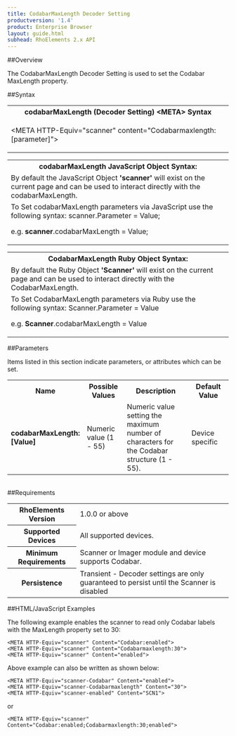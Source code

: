 ```yaml
---
title: CodabarMaxLength Decoder Setting
productversion: '1.4'
product: Enterprise Browser
layout: guide.html
subhead: RhoElements 2.x API
---
```


##Overview

The CodabarMaxLength Decoder Setting is used to set the Codabar MaxLength property.

##Syntax

<table class="re-table"><tr><th class="tableHeading">codabarMaxLength (Decoder Setting) &lt;META&gt; Syntax
</th></tr><tr><td class="clsSyntaxCells clsOddRow"><p>&lt;META HTTP-Equiv="scanner" content="Codabarmaxlength:[parameter]"&gt;</p></td></tr></table>
<table class="re-table"><tr><th class="tableHeading">codabarMaxLength JavaScript Object Syntax:</th></tr><tr><td class="clsSyntaxCells clsOddRow">
By default the JavaScript Object <b>'scanner'</b> will exist on the current page and can be used to interact directly with the codabarMaxLength.
</td></tr><tr><td class="clsSyntaxCells clsEvenRow">
To Set codabarMaxLength parameters via JavaScript use the following syntax: scanner.Parameter = Value;
<P />e.g. <b>scanner</b>.codabarMaxLength = Value;
</td></tr></table>
<table class="re-table"><tr><th class="tableHeading">CodabarMaxLength Ruby Object Syntax:</th></tr><tr><td class="clsSyntaxCells clsOddRow">
By default the Ruby Object <b>'Scanner'</b> will exist on the current page and can be used to interact directly with the CodabarMaxLength.
</td></tr><tr><td class="clsSyntaxCells clsEvenRow">
To Set CodabarMaxLength parameters via Ruby use the following syntax: Scanner.Parameter = Value
<P />e.g. <b>Scanner</b>.codabarMaxLength = Value
</td></tr></table>



##Parameters


Items listed in this section indicate parameters, or attributes which can be set.
<table class="re-table"><col width="20%" /><col width="20%" /><col width="38%" /><col width="22%" /><tr><th class="tableHeading">Name</th><th class="tableHeading">Possible Values</th><th class="tableHeading">Description</th><th class="tableHeading">Default Value</th></tr><tr><td class="clsSyntaxCells clsOddRow"><b>codabarMaxLength:[Value]
</b></td><td class="clsSyntaxCells clsOddRow">Numeric value (1 - 55)</td><td class="clsSyntaxCells clsOddRow">Numeric value setting the maximum number of characters for the Codabar structure (1 - 55).</td><td class="clsSyntaxCells clsOddRow">Device specific</td></tr></table>
<table class="re-table"><col width="78%" /><col width="8%" /><col width="1%" /><col width="5%" /><col width="1%" /><col width="5%" /><col width="2%" /></table>





##Requirements

<table class="re-table"><tr><th class="tableHeading">RhoElements Version</th><td class="clsSyntaxCell clsEvenRow">1.0.0 or above
</td></tr><tr><th class="tableHeading">Supported Devices</th><td class="clsSyntaxCell clsOddRow">All supported devices.</td></tr><tr><th class="tableHeading">Minimum Requirements</th><td class="clsSyntaxCell clsOddRow">Scanner or Imager module and device supports Codabar.</td></tr><tr><th class="tableHeading">Persistence</th><td class="clsSyntaxCell clsEvenRow">Transient - Decoder settings are only guaranteed to persist until the Scanner is disabled</td></tr></table>


##HTML/JavaScript Examples

The following example enables the scanner to read only Codabar labels with the MaxLength property set to 30:

	<META HTTP-Equiv="scanner" Content="Codabar:enabled">
	<META HTTP-Equiv="scanner" Content="Codabarmaxlength:30">
	<META HTTP-Equiv="scanner" Content="enabled">
	
Above example can also be written as shown below:

	<META HTTP-Equiv="scanner-Codabar" Content="enabled">
	<META HTTP-Equiv="scanner-Codabarmaxlength" Content="30">
	<META HTTP-Equiv="scanner-enabled" Content="SCN1">
	
or

	<META HTTP-Equiv="scanner" Content="Codabar:enabled;Codabarmaxlength:30;enabled">
	





